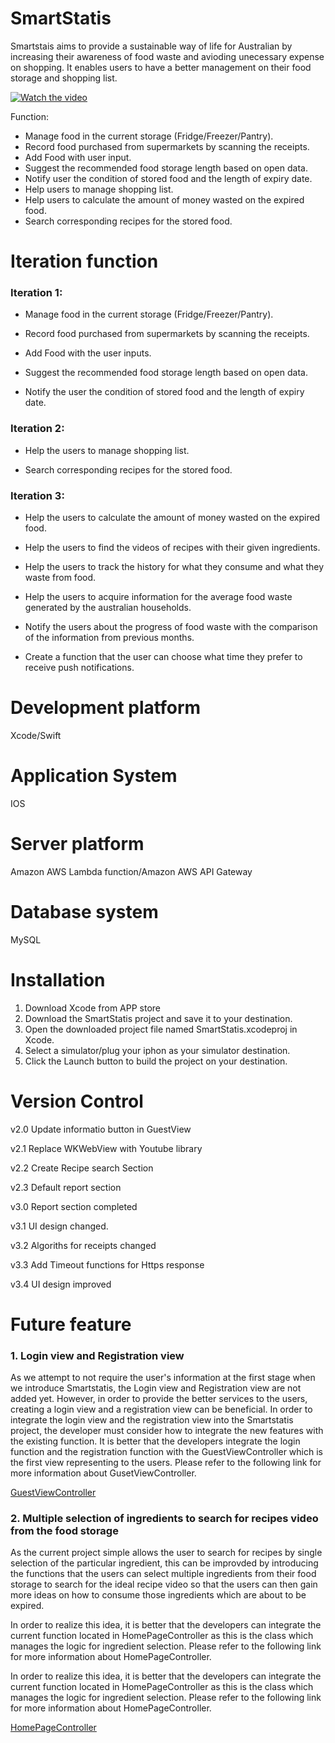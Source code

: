 # SmartStatis
  Smartstais aims to provide a sustainable way of life for Australian by increasing their awareness of food waste and avioding unecessary expense on shopping. It enables users to have a better management on their food storage and shopping list.
  
[![Watch the video](https://i.imgur.com/vKb2F1B.png)](https://youtu.be/vt5fpE0bzSY)

Function:

* Manage food in the current storage (Fridge/Freezer/Pantry).
* Record food purchased from supermarkets by scanning the receipts.
* Add Food with user input.
* Suggest the recommended food storage length based on open data.
* Notify user the condition of stored food and the length of expiry date.
* Help users to manage shopping list.
* Help users to calculate the amount of money wasted on the expired food.
* Search corresponding recipes for the stored food.
# Iteration function
### Iteration 1: 

  * Manage food in the current storage (Fridge/Freezer/Pantry).
  
  * Record food purchased from supermarkets by scanning the receipts.
  
  * Add Food with the user inputs.
  
  * Suggest the recommended food storage length based on open data. 
   
  * Notify the user the condition of stored food and the length of expiry date.
   
  
### Iteration 2:

  * Help the users to manage shopping list.
  
  * Search corresponding recipes for the stored food.
   
  
### Iteration 3:

  * Help the users to calculate the amount of money wasted on the expired food.
   
  * Help the users to find the videos of recipes with their given ingredients.
   
  * Help the users to track the history for what they consume and what they waste from food.
   
  * Help the users to acquire information for the average food waste generated by the australian households.
   
  * Notify the users about the progress of food waste with the comparison of the information from previous months.
   
  * Create a function that the user can choose what time they prefer to receive push notifications.
  
# Development platform
  Xcode/Swift
# Application System
  IOS
# Server platform
  Amazon AWS Lambda function/Amazon AWS API Gateway
# Database system
  MySQL
# Installation 
  1. Download Xcode from APP store
  2. Download the SmartStatis project and save it to your destination.
  3. Open the downloaded project file named SmartStatis.xcodeproj in Xcode.
  4. Select a simulator/plug your iphon as your simulator destination.
  5. Click the Launch button to build the project on your destination.
# Version Control
  v2.0 Update informatio button in GuestView
  
  v2.1 Replace WKWebView with Youtube library
  
  v2.2 Create Recipe search Section
  
  v2.3 Default report section
  
  v3.0 Report section completed
  
  v3.1 UI design changed.
  
  v3.2 Algoriths for receipts changed

  v3.3 Add Timeout functions for Https response
  
  v3.4 UI design improved
# Future feature

  ### 1. Login view and Registration view
  
  As we attempt to not require the user's information at the first stage when we introduce Smartstatis, the Login view and Registration view are not added yet. However, in order to provide the better services to the users, creating a login view and a registration view can be beneficial. In order to integrate the login view and the registration view into the Smartstatis project, the developer must consider how to integrate the new features with the existing function. It is better that the developers integrate the login function and the registration function with the GuestViewController which is the first view representing to the users. Please refer to the following link for more information about GusetViewController.

[GuestViewController](https://github.com/ta9-genx-leader/SmartStatis/blob/master/Final/SmartStatis/SmartStatis/Main/GuestViewController.swift)

### 2. Multiple selection of ingredients to search for recipes video from the food storage
As the current project simple allows the user to search for recipes by single selection of the particular ingredient, this can be improvded by introducing the functions that the users can select multiple ingredients from their food storage to search for the ideal recipe video so that the users can then gain more ideas on how to consume those ingredients which are about to be expired.

In order to realize this idea, it is better that the developers can integrate the current function located in HomePageController as this is the class which manages the logic for ingredient selection. Please refer to the following link for more information about HomePageController.

In order to realize this idea, it is better that the developers can integrate the current function located in HomePageController as this is the class which manages the logic for ingredient selection. Please refer to the following link for more information about HomePageController.

[HomePageController](https://github.com/ta9-genx-leader/SmartStatis/blob/master/Final/SmartStatis/SmartStatis/Main/HomePageController.swift)

